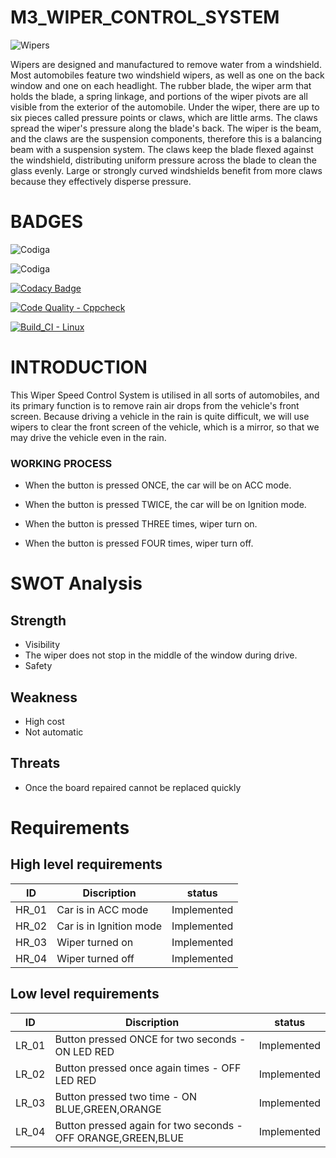# M3_WIPER_CONTROL_SYSTEM #

![Wipers](https://user-images.githubusercontent.com/101548460/168259481-cfe011a7-fbca-4c18-8a1d-a58562230d9c.jpg)

Wipers are designed and manufactured to remove water from a windshield. Most automobiles feature two windshield wipers, as well as one on the back window and one on each headlight. The rubber blade, the wiper arm that holds the blade, a spring linkage, and portions of the wiper pivots are all visible from the exterior of the automobile. Under the wiper, there are up to six pieces called pressure points or claws, which are little arms. The claws spread the wiper's pressure along the blade's back. The wiper is the beam, and the claws are the suspension components, therefore this is a balancing beam with a suspension system. The claws keep the blade flexed against the windshield, distributing uniform pressure across the blade to clean the glass evenly. Large or strongly curved windshields benefit from more claws because they effectively disperse pressure.

# BADGES
![Codiga](https://api.codiga.io/project/33356/score/svg)

![Codiga](https://api.codiga.io/project/33356/status/svg)

[![Codacy Badge](https://app.codacy.com/project/badge/Grade/83dd7a6d5fe04ed0a16bce05e7546158)](https://www.codacy.com/gh/gowriswapnamadhuri/M3_WIPER_CONTROL_SYSTEM/dashboard?utm_source=github.com&amp;utm_medium=referral&amp;utm_content=gowriswapnamadhuri/M3_WIPER_CONTROL_SYSTEM&amp;utm_campaign=Badge_Grade)

[![Code Quality - Cppcheck](https://github.com/gowriswapnamadhuri/M3_WIPER_CONTROL_SYSTEM/actions/workflows/Cpp.yml/badge.svg)](https://github.com/gowriswapnamadhuri/M3_WIPER_CONTROL_SYSTEM/actions/workflows/Cpp.yml)

[![Build_CI - Linux](https://github.com/gowriswapnamadhuri/M3_WIPER_CONTROL_SYSTEM/actions/workflows/Linux.yml/badge.svg)](https://github.com/gowriswapnamadhuri/M3_WIPER_CONTROL_SYSTEM/actions/workflows/Linux.yml)

# INTRODUCTION
This Wiper Speed Control System is utilised in all sorts of automobiles, and its primary function is to remove rain air drops from the vehicle's front screen. Because driving a vehicle in the rain is quite difficult, we will use wipers to clear the front screen of the vehicle, which is a mirror, so that we may drive the vehicle even in the rain.


### WORKING PROCESS
* When the button is pressed ONCE, the car will be on ACC mode.

* When the button is pressed TWICE, the car will be on Ignition mode.

* When the button is pressed THREE times, wiper turn on.

* When the button is pressed FOUR times, wiper turn off.

# SWOT Analysis 
## Strength
* Visibility
* The wiper does not stop in the middle of the window during drive.
* Safety

## Weakness 
* High cost
* Not automatic

## Threats 
* Once the board repaired cannot be replaced quickly

# Requirements
## High level requirements
| ID | Discription | status |
| --- | --- | --- | 
| HR_01 |	Car is in ACC mode |	Implemented |
| HR_02 |	Car is in Ignition mode |	Implemented |
| HR_03 |	Wiper turned on |	Implemented |
| HR_04 |	Wiper turned off |	Implemented |
## Low level requirements
| ID |	Discription |	status |
| --- | --- | --- | 
| LR_01 |	Button pressed ONCE for two seconds - ON LED RED |	Implemented |
| LR_02 |	Button pressed once again times - OFF LED RED |	Implemented |
| LR_03	|Button pressed two time - ON BLUE,GREEN,ORANGE |	Implemented |
| LR_04 |	Button pressed again for two seconds - OFF ORANGE,GREEN,BLUE |	Implemented |
